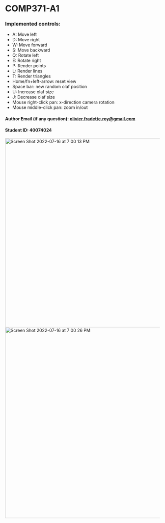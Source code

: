 # COMP371-A1

### Implemented controls:

- A: Move left
- D: Move right
- W: Move forward
- S: Move backward
- Q: Rotate left
- E: Rotate right
- P: Render points
- L: Render lines
- T: Render triangles
- Home/fn+left-arrow: reset view
- Space bar: new random olaf position
- U: Increase olaf size
- J: Decrease olaf size
- Mouse right-click pan: x-direction camera rotation
- Mouse middle-click pan: zoom in/out

#### Author Email (if any question): olivier.fradette.roy@gmail.com

#### Student ID: 40074024


<img width="616" alt="Screen Shot 2022-07-16 at 7 00 13 PM" src="https://user-images.githubusercontent.com/39419311/179374384-8f86d562-c596-44a5-a6a0-1bf6928bd353.png">
<img width="623" alt="Screen Shot 2022-07-16 at 7 00 26 PM" src="https://user-images.githubusercontent.com/39419311/179374390-8fbd0e91-3676-4a25-bbaf-0c88b50709ec.png">
